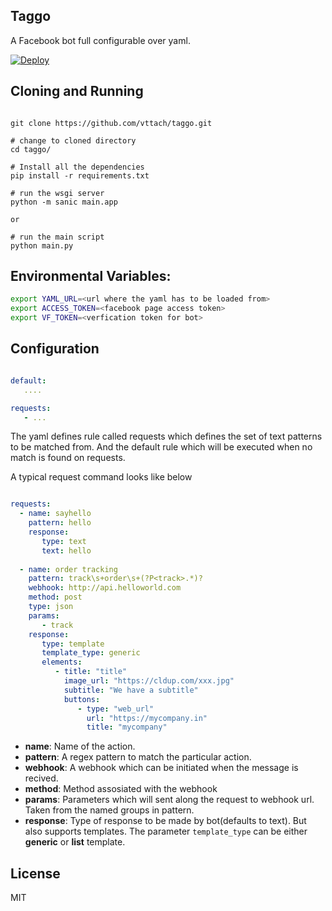 ## Taggo

A Facebook bot full configurable over yaml.

[![Deploy](https://www.herokucdn.com/deploy/button.png)](https://heroku.com/deploy)

## Cloning and Running

```

git clone https://github.com/vttach/taggo.git

# change to cloned directory
cd taggo/

# Install all the dependencies
pip install -r requirements.txt

# run the wsgi server
python -m sanic main.app

or 

# run the main script
python main.py

```

## Environmental Variables:

```sh
export YAML_URL=<url where the yaml has to be loaded from>
export ACCESS_TOKEN=<facebook page access token>
export VF_TOKEN=<verfication token for bot>
```

## Configuration

```yaml

default: 
   ....

requests:
   - ...

```

The yaml defines rule called requests which defines the set of text patterns to be matched from. And the default rule which will be executed when no match is found on requests.

A typical request command looks like below

```yaml

requests:
  - name: sayhello
    pattern: hello
    response:
       type: text
       text: hello
  
  - name: order tracking
    pattern: track\s+order\s+(?P<track>.*)?
    webhook: http://api.helloworld.com
    method: post
    type: json
    params: 
       - track
    response:
       type: template
       template_type: generic
       elements:
          - title: "title"
            image_url: "https://cldup.com/xxx.jpg"
            subtitle: "We have a subtitle"
            buttons: 
               - type: "web_url"
                 url: "https://mycompany.in"
                 title: "mycompany"
```

* **name**: Name of the action.
* **pattern**: A regex pattern to match the particular action.
* **webhook**: A webhook which can be initiated when the message is recived.
* **method**: Method assosiated with the webhook
* **params**: Parameters which will sent along the request to webhook url. Taken 
from the named groups in pattern.
* **response**: Type of response to be made by bot(defaults to text). But also
supports templates. The parameter ```template_type``` can be either **generic** or **list** template.

## License

MIT
